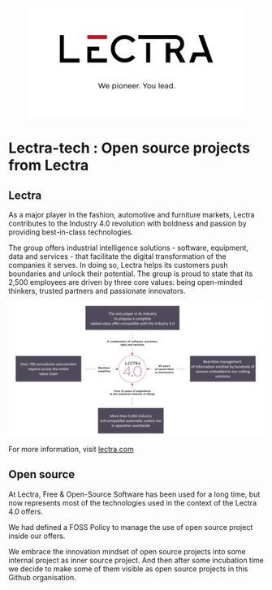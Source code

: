<p align="center">
  <img src="profile/resources/Logo_Lectra-tagline_def_black-red.png" alt="LECTRA Logo" width="428" />
</p>


# Lectra-tech : Open source projects from Lectra

## Lectra
As a major player in the fashion, automotive and furniture markets, Lectra contributes to the Industry 4.0 revolution with boldness and passion by providing best-in-class technologies. ​

The group offers industrial intelligence solutions - software, equipment, data and services - that facilitate the digital transformation of the companies it serves. In doing so, Lectra helps its customers push boundaries and unlock their potential. The group is proud to state that its 2,500 employees are driven by three core values: being open-minded thinkers, trusted partners and passionate innovators.​

<p align="center">
  <img src="profile/resources/lectra4.0.png" alt="LECTRA Logo" width="700" />
</p>



For more information, visit [lectra.com](https://www.lectra.com)


## Open source

At Lectra, Free & Open-Source Software has been used for a long time, but now represents most of the technologies used in the context of the Lectra 4.0 offers.

We had defined a FOSS Policy to manage the use of open source project inside our offers.

We embrace the innovation mindset of open source projects into some internal project as inner source project.
And then after some incubation time we decide to make some of them visible as open source projects in this Github organisation.
